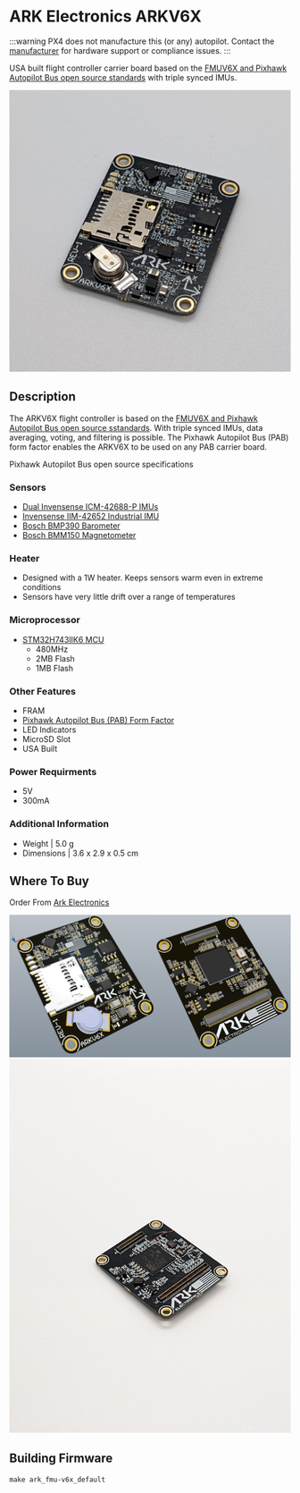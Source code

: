 # ARK Electronics ARKV6X

:::warning PX4 does not manufacture this (or any) autopilot. Contact the [manufacturer](https://arkelectron.com/contact-us/) for hardware support or compliance issues. :::



USA built flight controller carrier board based on the [FMUV6X and Pixhawk Autopilot Bus open source standards](https://github.com/pixhawk/Pixhawk-Standards) with triple synced IMUs.

![ARKV6X](../../assets/flight_controller/arkv6x/ARKV6X-Front.jpg)


## Description

The ARKV6X flight controller is based on the [FMUV6X and Pixhawk Autopilot Bus open source sstandards](https://github.com/pixhawk/Pixhawk-Standards). With triple synced IMUs, data averaging, voting, and filtering is possible. The Pixhawk Autopilot Bus (PAB) form factor enables the ARKV6X to be used on any PAB carrier board.

Pixhawk Autopilot Bus open source specifications


### Sensors

- [Dual Invensense ICM-42688-P IMUs](https://invensense.tdk.com/products/motion-tracking/6-axis/icm-42688-p/)
- [Invensense IIM-42652 Industrial IMU](https://invensense.tdk.com/products/smartindustrial/iim-42652/)
- [Bosch BMP390 Barometer](https://www.bosch-sensortec.com/products/environmental-sensors/pressure-sensors/pressure-sensors-bmp390.html)
- [Bosch BMM150 Magnetometer](https://www.bosch-sensortec.com/products/motion-sensors/magnetometers-bmm150/)

### Heater

- Designed with a 1W heater. Keeps sensors warm even in extreme conditions
- Sensors have very little drift over a range of temperatures

### Microprocessor

- [STM32H743IIK6 MCU](https://www.st.com/en/microcontrollers-microprocessors/stm32h743ii.html)
    - 480MHz
    - 2MB Flash
    - 1MB Flash

### Other Features

- FRAM
- [Pixhawk Autopilot Bus (PAB) Form Factor](https://github.com/pixhawk/Pixhawk-Standards/blob/master/DS-010%20Pixhawk%20Autopilot%20Bus%20Standard.pdf)
- LED Indicators
- MicroSD Slot
- USA Built

### Power Requirments

- 5V
- 300mA

### Additional Information

- Weight | 5.0 g
- Dimensions | 3.6 x 2.9 x 0.5 cm

## Where To Buy

Order From [Ark Electronics](https://arkelectron.com/product/arkv6x/)

![ARKV6X](../../assets/flight_controller/arkv6x/ARKV6X-Altium-Render.png)
![ARKV6X](../../assets/flight_controller/arkv6x/ARKV6X-back.jpg)


## Building Firmware

    make ark_fmu-v6x_default